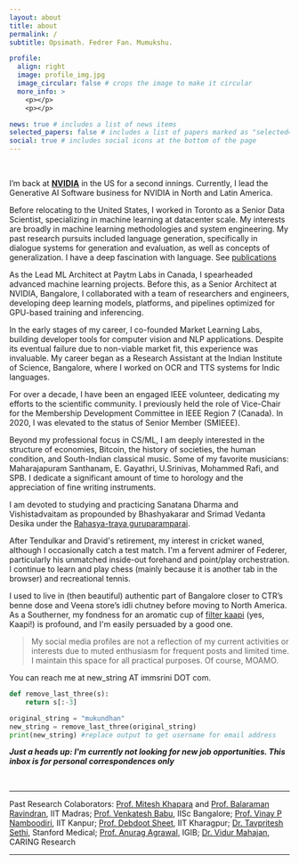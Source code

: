 ```yaml
---
layout: about
title: about
permalink: /
subtitle: Opsimath. Fedrer Fan. Mumukshu.

profile:
  align: right
  image: profile_img.jpg
  image_circular: false # crops the image to make it circular
  more_info: >
    <p></p>
    <p></p>

news: true # includes a list of news items
selected_papers: false # includes a list of papers marked as "selected={true}"
social: true # includes social icons at the bottom of the page
---
```


<br>

I’m back at **[NVIDIA](https://www.nvidia.com/en-us/)** in the US for a second innings. Currently, I lead the Generative AI Software business for NVIDIA in North and Latin America.

Before relocating to the United States, I worked in Toronto as a Senior Data Scientist, specializing in machine learning at datacenter scale. My interests are broadly in machine learning methodologies and system engineering. My past research pursuits included language generation, specifically in dialogue systems for generation and evaluation, as well as concepts of generalization. I have a deep fascination with language. See [publications](https://immsrini.github.io/publications/)

As the Lead ML Architect at Paytm Labs in Canada, I spearheaded advanced machine learning projects. Before this, as a Senior Architect at NVIDIA, Bangalore, I collaborated with a team of researchers and engineers, developing deep learning models, platforms, and pipelines optimized for GPU-based training and inferencing.

In the early stages of my career, I co-founded Market Learning Labs, building developer tools for computer vision and NLP applications. Despite its eventual failure due to non-viable market fit, this experience was invaluable. My career began as a Research Assistant at the Indian Institute of Science, Bangalore, where I worked on OCR and TTS systems for Indic languages.

For over a decade, I have been an engaged IEEE volunteer, dedicating my efforts to the scientific community. I previously held the role of Vice-Chair for the Membership Development Committee in IEEE Region 7 (Canada). In 2020, I was elevated to the status of Senior Member (SMIEEE).

Beyond my professional focus in CS/ML, I am deeply interested in the structure of economies, Bitcoin, the history of societies, the human condition, and South-Indian classical music. Some of my favorite musicians: Maharajapuram Santhanam, E. Gayathri, U.Srinivas, Mohammed Rafi, and SPB. I dedicate a significant amount of time to horology and the appreciation of fine writing instruments. 

I am devoted to studying and practicing Sanatana Dharma and Vishistadvaitam as propounded by Bhashyakarar and Srimad Vedanta Desika under the [Rahasya-traya guruparamparai](https://www.andavan.org/).

After Tendulkar and Dravid's retirement, my interest in cricket waned, although I occasionally catch a test match. I'm a fervent admirer of Federer, particularly his unmatched inside-out forehand and point/play orchestration. I continue to learn and play chess (mainly because it is another tab in the browser) and recreational tennis.

I used to live in (then beautiful) authentic part of Bangalore closer to CTR’s benne dose and Veena store’s idli chutney before moving to North America. As a Southerner, my fondness for an aromatic cup of [filter kaapi](https://en.wikipedia.org/wiki/Indian_filter_coffee) (yes, Kaapi!) is profound, and I'm easily persuaded by a good one.

> My social media profiles are not a reflection of my current activities or interests due to muted enthusiasm for frequent posts and limited time. I maintain this space for all practical purposes. Of course, MOAMO. 

You can reach me at new_string AT immsrini DOT com.

```python
def remove_last_three(s):
    return s[:-3]

original_string = "mukundhan"
new_string = remove_last_three(original_string)
print(new_string) #replace output to get username for email address
```

***Just a heads up: I'm currently not looking for new job opportunities. This inbox is for personal correspondences only***

<br>
<hr />

<p>Past Research Colaborators: <a href="https://www.cse.iitm.ac.in/~miteshk/" target="\_blank">Prof. Mitesh Khapara</a> and <a href="https://www.cse.iitm.ac.in/~ravi/" target="\_blank">Prof. Balaraman Ravindran</a>, IIT Madras; <a href="http://cds.iisc.ac.in/faculty/venky/" target="\_blank">Prof. Venkatesh Babu</a>, IISc Bangalore; <a href="https://www.cse.iitk.ac.in/users/vinaypn/" target="\_blank">Prof. Vinay P Namboodiri</a>, IIT Kanpur; <a href="http://www.facweb.iitkgp.ernet.in/~debdoot/" target="\_blank">Prof. Debdoot Sheet</a>, IIT Kharagpur; <a href="https://profiles.stanford.edu/tavpritesh-sethi" target="\_blank">Dr. Tavpritesh Sethi</a>, Stanford Medical; <a href="https://www.igib.res.in/?q=anuragagrawal" target="\_blank">Prof. Anurag Agrawal</a>, IGIB; <a href="http://www.caring-research.com/" target="\_blank">Dr. Vidur Mahajan</a>, CARING Research</p>

<hr/>